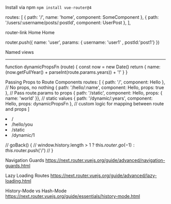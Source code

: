 Install via npm
`npm install vue-router@4`

routes: [
    { path: '/', name: 'home', component: SomeComponent },
    { path: '/users/:username/posts/:postId', component: UserPost },
    ],


router-link
    <router-link to="/home">Home</router-link>
    <router-link :to="{name:'home'}">Home</router-link>
    <router-link to="/users/user1/posts/1"></router-link>
    <router-link :to="{ name: 'user', params: { username: 'user1' , postId:'post1'}}"></router-link>


router.push({ name: 'user', params: { username: 'user1' , postId:'post1'} })



Named views
<router-view  name="bar"></router-view>


***************************************************************************
function dynamicPropsFn (route) {
  const now = new Date()
  return {
    name: (now.getFullYear() + parseInt(route.params.years)) + '!'
  }
}

 Passing Props to Route Components
  routes: [
    { path: '/', component: Hello }, // No props, no nothing
    { path: '/hello/:name', component: Hello, props: true }, // Pass route.params to props
    { path: '/static', component: Hello, props: { name: 'world' }}, // static values
    { path: '/dynamic/:years', component: Hello, props: dynamicPropsFn }, // custom logic for mapping between route and props
  ]


<li><router-link to="/">/</router-link></li>
<li><router-link to="/hello/you">/hello/you</router-link></li>
<li><router-link to="/static">/static</router-link></li>
<li><router-link to="/dynamic/1">/dynamic/1</router-link></li>

// goBack() {
//       window.history.length > 1 ? this.$router.go(-1) : this.$router.push('/')
//     }



Navigation Guards
https://next.router.vuejs.org/guide/advanced/navigation-guards.html

Lazy Loading Routes
https://next.router.vuejs.org/guide/advanced/lazy-loading.html


History-Mode vs Hash-Mode
https://next.router.vuejs.org/guide/essentials/history-mode.html
